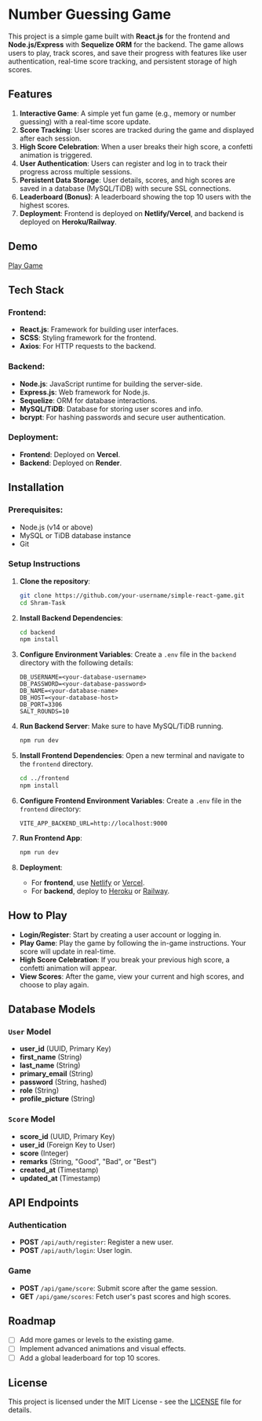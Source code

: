 # Number Guessing Game 

This project is a simple game built with **React.js** for the frontend and **Node.js/Express** with **Sequelize ORM** for the backend. The game allows users to play, track scores, and save their progress with features like user authentication, real-time score tracking, and persistent storage of high scores.

## Features

1. **Interactive Game**: A simple yet fun game (e.g., memory or number guessing) with a real-time score update.
2. **Score Tracking**: User scores are tracked during the game and displayed after each session.
3. **High Score Celebration**: When a user breaks their high score, a confetti animation is triggered.
4. **User Authentication**: Users can register and log in to track their progress across multiple sessions.
5. **Persistent Data Storage**: User details, scores, and high scores are saved in a database (MySQL/TiDB) with secure SSL connections.
6. **Leaderboard (Bonus)**: A leaderboard showing the top 10 users with the highest scores.
7. **Deployment**: Frontend is deployed on **Netlify/Vercel**, and backend is deployed on **Heroku/Railway**.

## Demo

[Play Game](https://shram.vercel.app/user/play_game)

## Tech Stack

### Frontend:
- **React.js**: Framework for building user interfaces.
- **SCSS**: Styling framework for the frontend.
- **Axios**: For HTTP requests to the backend.

### Backend:
- **Node.js**: JavaScript runtime for building the server-side.
- **Express.js**: Web framework for Node.js.
- **Sequelize**: ORM for database interactions.
- **MySQL/TiDB**: Database for storing user scores and info.
- **bcrypt**: For hashing passwords and secure user authentication.

### Deployment:
- **Frontend**: Deployed on **Vercel**.
- **Backend**: Deployed on **Render**.

## Installation

### Prerequisites:
- Node.js (v14 or above)
- MySQL or TiDB database instance
- Git

### Setup Instructions

1. **Clone the repository**:
   ```bash
   git clone https://github.com/your-username/simple-react-game.git
   cd Shram-Task
   ```

2. **Install Backend Dependencies**:
   ```bash
   cd backend
   npm install
   ```

3. **Configure Environment Variables**:
   Create a `.env` file in the `backend` directory with the following details:

   ```env
   DB_USERNAME=<your-database-username>
   DB_PASSWORD=<your-database-password>
   DB_NAME=<your-database-name>
   DB_HOST=<your-database-host>
   DB_PORT=3306
   SALT_ROUNDS=10
   ```

4. **Run Backend Server**:
   Make sure to have MySQL/TiDB running.
   ```bash
   npm run dev
   ```

5. **Install Frontend Dependencies**:
   Open a new terminal and navigate to the `frontend` directory.
   ```bash
   cd ../frontend
   npm install
   ```

6. **Configure Frontend Environment Variables**:
   Create a `.env` file in the `frontend` directory:
   ```env
   VITE_APP_BACKEND_URL=http://localhost:9000
   ```

7. **Run Frontend App**:
   ```bash
   npm run dev
   ```

8. **Deployment**:
   - For **frontend**, use [Netlify](https://www.netlify.com/) or [Vercel](https://vercel.com/).
   - For **backend**, deploy to [Heroku](https://www.heroku.com/) or [Railway](https://railway.app/).

## How to Play

- **Login/Register**: Start by creating a user account or logging in.
- **Play Game**: Play the game by following the in-game instructions. Your score will update in real-time.
- **High Score Celebration**: If you break your previous high score, a confetti animation will appear.
- **View Scores**: After the game, view your current and high scores, and choose to play again.

## Database Models

### `User` Model
- **user_id** (UUID, Primary Key)
- **first_name** (String)
- **last_name** (String)
- **primary_email** (String)
- **password** (String, hashed)
- **role** (String)
- **profile_picture** (String)

### `Score` Model
- **score_id** (UUID, Primary Key)
- **user_id** (Foreign Key to User)
- **score** (Integer)
- **remarks** (String, "Good", "Bad", or "Best")
- **created_at** (Timestamp)
- **updated_at** (Timestamp)

## API Endpoints

### Authentication
- **POST** `/api/auth/register`: Register a new user.
- **POST** `/api/auth/login`: User login.

### Game
- **POST** `/api/game/score`: Submit score after the game session.
- **GET** `/api/game/scores`: Fetch user's past scores and high scores.

## Roadmap

- [ ] Add more games or levels to the existing game.
- [ ] Implement advanced animations and visual effects.
- [ ] Add a global leaderboard for top 10 scores.

## License

This project is licensed under the MIT License - see the [LICENSE](LICENSE) file for details.
